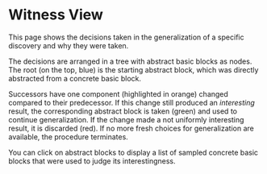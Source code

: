 # Witness View

This page shows the decisions taken in the generalization of a specific discovery and why they were taken.

The decisions are arranged in a tree with abstract basic blocks as nodes.
The root (on the top, blue) is the starting abstract block, which was directly abstracted from a concrete basic block.

Successors have one component (highlighted in orange) changed compared to their predecessor.
If this change still produced an *interesting* result, the corresponding abstract block is taken (green) and used to continue generalization.
If the change made a not uniformly interesting result, it is discarded (red).
If no more fresh choices for generalization are available, the procedure terminates.

You can click on abstract blocks to display a list of sampled concrete basic blocks that were used to judge its interestingness.

